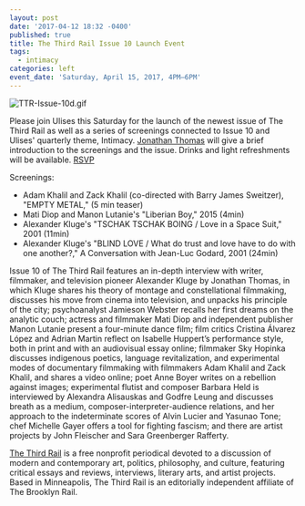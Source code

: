 ```yaml
---
layout: post
date: '2017-04-12 18:32 -0400'
published: true
title: The Third Rail Issue 10 Launch Event
tags:
  - intimacy
categories: left
event_date: 'Saturday, April 15, 2017, 4PM–6PM'
---
```

![TTR-Issue-10d.gif]({{site.baseurl}}/assets/img/TTR-Issue-10d.gif)

Please join Ulises this Saturday for the launch of the newest issue of The Third Rail as well as a series of screenings connected to Issue 10 and Ulises' quarterly theme, Intimacy. [Jonathan Thomas](http://www.jtoffscreen.com) will give a brief introduction to the screenings and the issue. Drinks and light refreshments will be available. [RSVP](https://www.facebook.com/events/392704901114356/)

Screenings:
- Adam Khalil and Zack Khalil (co-directed with Barry James Sweitzer), "EMPTY METAL," (5 min teaser)
- Mati Diop and Manon Lutanie's "Liberian Boy," 2015 (4min)
- Alexander Kluge's "TSCHAK TSCHAK BOING / Love in a Space Suit," 2001 (11min)
- Alexander Kluge's "BLIND LOVE / What do trust and love have to do with one another?," A Conversation with Jean-Luc Godard, 2001 (24min)

Issue 10 of The Third Rail features an in-depth interview with writer, filmmaker, and television pioneer Alexander Kluge by Jonathan Thomas, in which Kluge shares his theory of montage and constellational filmmaking, discusses his move from cinema into television, and unpacks his principle of the city; psychoanalyst Jamieson Webster recalls her first dreams on the analytic couch; actress and filmmaker Mati Diop and independent publisher Manon Lutanie present a four-minute dance film; film critics Cristina Álvarez López and Adrian Martin reflect on Isabelle Huppert’s performance style, both in print and with an audiovisual essay online; filmmaker Sky Hopinka discusses indigenous poetics, language revitalization, and experimental modes of documentary filmmaking with filmmakers Adam Khalil and Zack Khalil, and shares a video online; poet Anne Boyer writes on a rebellion against images; experimental flutist and composer Barbara Held is interviewed by Alexandra Alisauskas and Godfre Leung and discusses breath as a medium, composer-interpreter-audience relations, and her approach to the indeterminate scores of Alvin Lucier and Yasunao Tone; chef Michelle Gayer offers a tool for fighting fascism; and there are artist projects by John Fleischer and Sara Greenberger Rafferty. 

[The Third Rail](http://thirdrailquarterly.org/#information) is a free nonprofit periodical devoted to a discussion of modern and contemporary art, politics, philosophy, and culture, featuring critical essays and reviews, interviews, literary arts, and artist projects. Based in Minneapolis, The Third Rail is an editorially independent affiliate of The Brooklyn Rail.

